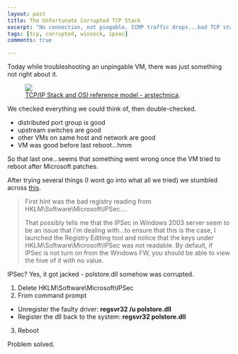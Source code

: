 ```yaml
---
layout: post
title: The Unfortunate Corrupted TCP Stack
excerpt: "No connection, not pingable, ICMP traffic drops...bad TCP stack on a VM."
tags: [tcp, corrupted, winsock, ipsec]
comments: true

---
```


Today while troubleshooting an unpingable VM, there was just something not right about it.

<figure>
	<img src="http://cdn.arstechnica.net/09-29-2010/tcp_ip_stack.png">
	<figcaption><a href="http://cdn.arstechnica.net/09-29-2010/tcp_ip_stack.png" title="">TCP/IP Stack and OSI reference model - arstechnica</a>.</figcaption>
</figure>


We checked everything we could think of, then double-checked.

- distributed port group is good
- upstream switches are good
- other VMs on same host and network are good
- VM was good before last reboot...hmm

So that last one...seems that something went wrong once the VM tried to reboot after Microsoft patches.

After trying several things (I wont go into what all we tried) we stumbled across [this](http://technicalpath.blogspot.com/2008/06/case-of-corrupted-tcp-stack.html).

> First hint was the bad registry reading from HKLM\Software\Microsoft\IPSec....
>
> That possibly tells me that the IPSec in Windows 2003 server seem to be an issue that I'm dealing with...to ensure that this is the case, I launched the Registry Editing tool and notice that the keys under HKLM\Software\Microsoft\IPSec was not readable. By default, if IPSec is not turn on from the Windows FW, you should be able to view the hive of it with no value.

IPSec? Yes, it got jacked - polstore.dll somehow was corrupted.

1. Delete HKLM\Software\Microsoft\IPSec
2. From command prompt
  - Unregister the faulty driver: **regsvr32 /u polstore.dll**
  - Register the dll back to the system: **regsvr32 polstore.dll**
3. Reboot

Problem solved.